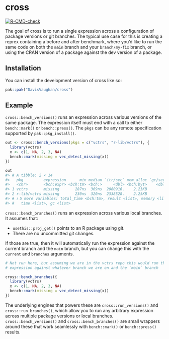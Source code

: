 
<!-- README.md is generated from README.Rmd. Please edit that file -->

# cross

<!-- badges: start -->

[![R-CMD-check](https://github.com/DavisVaughan/cross/actions/workflows/R-CMD-check.yaml/badge.svg)](https://github.com/DavisVaughan/cross/actions/workflows/R-CMD-check.yaml)

<!-- badges: end -->

The goal of cross is to run a single expression across a configuration
of package versions or git branches. The typical use case for this is
creating a reprex containing a before and after benchmark, where you’d
like to run the same code on both the `main` branch and your
`branch/my-fix` branch, or using the CRAN version of a package against
the dev version of a package.

## Installation

You can install the development version of cross like so:

``` r
pak::pak("DavisVaughan/cross")
```

## Example

`cross::bench_versions()` runs an expression across various versions of
the same package. The expression itself must end with a call to either
`bench::mark()` or `bench::press()`. The `pkgs` can be any remote
specification supported by `pak::pkg_install()`.

``` r
out <- cross::bench_versions(pkgs = c("vctrs", "r-lib/vctrs"), {
  library(vctrs)
  x <- c(1, NA, 2, 3, NA)
  bench::mark(missing = vec_detect_missing(x))
})

out
#> # A tibble: 2 × 14
#>   pkg         expression      min median `itr/sec` mem_alloc `gc/sec` n_itr  n_gc
#>   <chr>       <bch:expr> <bch:tm> <bch:>     <dbl> <bch:byt>    <dbl> <int> <dbl>
#> 1 vctrs       missing       287ns  369ns  2060916.    2.23KB        0 10000     0
#> 2 r-lib/vctrs missing       230ns  320ns  2338528.    2.25KB        0 10000     0
#> # ℹ 5 more variables: total_time <bch:tm>, result <list>, memory <list>,
#> #   time <list>, gc <list>
```

`cross::bench_branches()` runs an expression across various local
branches. It assumes that:

- `usethis::proj_get()` points to an R package using git.
- There are no uncommitted git changes.

If those are true, then it will automatically run the expression against
the current branch and the `main` branch, but you can change this with
the `current` and `branches` arguments.

``` r
# Not run here, but assuming we are in the vctrs repo this would run the
# expression against whatever branch we are on and the `main` branch

cross::bench_branches({
  library(vctrs)
  x <- c(1, NA, 2, 3, NA)
  bench::mark(missing = vec_detect_missing(x))
})
```

The underlying engines that powers these are `cross::run_versions()` and
`cross::run_branches()`, which allow you to run any arbitrary expression
across multiple package versions or local branches.
`cross::bench_versions()` and `cross::bench_branches()` are small
wrappers around these that work seamlessly with `bench::mark()` or
`bench::press()` results.
